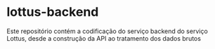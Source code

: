 # lottus-backend
Este repositório contém a codificação do serviço backend do serviço Lottus, desde a construção da API ao tratamento dos dados brutos 
